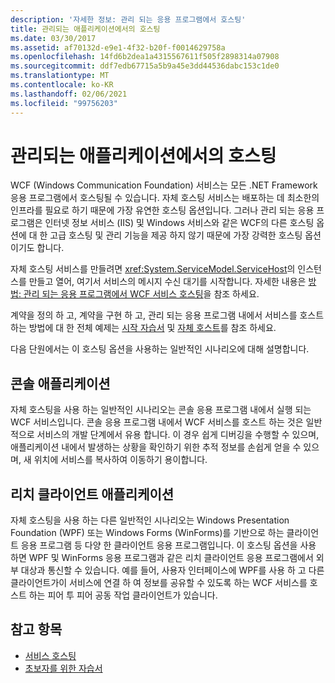 ```yaml
---
description: '자세한 정보: 관리 되는 응용 프로그램에서 호스팅'
title: 관리되는 애플리케이션에서의 호스팅
ms.date: 03/30/2017
ms.assetid: af70132d-e9e1-4f32-b20f-f0014629758a
ms.openlocfilehash: 14fd6b2dea1a4315567611f505f2898314a07908
ms.sourcegitcommit: ddf7edb67715a5b9a45e3dd44536dabc153c1de0
ms.translationtype: MT
ms.contentlocale: ko-KR
ms.lasthandoff: 02/06/2021
ms.locfileid: "99756203"
---
```

# <a name="hosting-in-a-managed-application"></a>관리되는 애플리케이션에서의 호스팅

WCF (Windows Communication Foundation) 서비스는 모든 .NET Framework 응용 프로그램에서 호스팅될 수 있습니다. 자체 호스팅 서비스는 배포하는 데 최소한의 인프라를 필요로 하기 때문에 가장 유연한 호스팅 옵션입니다. 그러나 관리 되는 응용 프로그램은 인터넷 정보 서비스 (IIS) 및 Windows 서비스와 같은 WCF의 다른 호스팅 옵션에 대 한 고급 호스팅 및 관리 기능을 제공 하지 않기 때문에 가장 강력한 호스팅 옵션 이기도 합니다.  
  
 자체 호스팅 서비스를 만들려면 <xref:System.ServiceModel.ServiceHost>의 인스턴스를 만들고 열어, 여기서 서비스의 메시지 수신 대기를 시작합니다. 자세한 내용은 [방법: 관리 되는 응용 프로그램에서 WCF 서비스 호스팅](../how-to-host-a-wcf-service-in-a-managed-application.md)을 참조 하세요.  
  
 계약을 정의 하 고, 계약을 구현 하 고, 관리 되는 응용 프로그램 내에서 서비스를 호스트 하는 방법에 대 한 전체 예제는 [시작 자습서](../getting-started-tutorial.md) 및 [자체 호스트](../samples/self-host.md)를 참조 하세요.  
  
 다음 단원에서는 이 호스팅 옵션을 사용하는 일반적인 시나리오에 대해 설명합니다.  
  
## <a name="console-applications"></a>콘솔 애플리케이션  

 자체 호스팅을 사용 하는 일반적인 시나리오는 콘솔 응용 프로그램 내에서 실행 되는 WCF 서비스입니다. 콘솔 응용 프로그램 내에서 WCF 서비스를 호스트 하는 것은 일반적으로 서비스의 개발 단계에서 유용 합니다. 이 경우 쉽게 디버깅을 수행할 수 있으며, 애플리케이션 내에서 발생하는 상황을 확인하기 위한 추적 정보를 손쉽게 얻을 수 있으며, 새 위치에 서비스를 복사하여 이동하기 용이합니다.  
  
## <a name="rich-client-applications"></a>리치 클라이언트 애플리케이션  

 자체 호스팅을 사용 하는 다른 일반적인 시나리오는 Windows Presentation Foundation (WPF) 또는 Windows Forms (WinForms)를 기반으로 하는 클라이언트 응용 프로그램 등 다양 한 클라이언트 응용 프로그램입니다. 이 호스팅 옵션을 사용 하면 WPF 및 WinForms 응용 프로그램과 같은 리치 클라이언트 응용 프로그램에서 외부 대상과 통신할 수 있습니다. 예를 들어, 사용자 인터페이스에 WPF를 사용 하 고 다른 클라이언트가이 서비스에 연결 하 여 정보를 공유할 수 있도록 하는 WCF 서비스를 호스트 하는 피어 투 피어 공동 작업 클라이언트가 있습니다.  
  
## <a name="see-also"></a>참고 항목

- [서비스 호스팅](../hosting-services.md)
- [초보자를 위한 자습서](../getting-started-tutorial.md)

